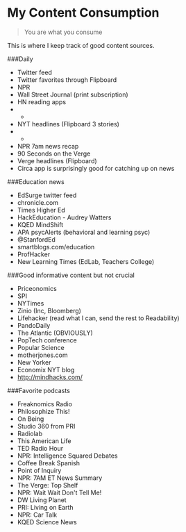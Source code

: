 My Content Consumption
=======================

> You are what you consume

This is where I keep track of good content sources. 


###Daily
+ Twitter feed
+ Twitter favorites through Flipboard
+ NPR
+ Wall Street Journal (print subscription)
+ HN reading apps
+ -
+ NYT headlines (Flipboard 3 stories)
+ -
+ NPR 7am news recap
+ 90 Seconds on the Verge
+ Verge headlines (Flipboard)
+ Circa app is surprisingly good for catching up on news


###Education news
+ EdSurge twitter feed
+ chronicle.com
+ Times Higher Ed
+ HackEducation - Audrey Watters
+ KQED MindShift
+ APA psycAlerts (behavioral and learning psyc)
+ @StanfordEd
+ smartblogs.com/education
+ ProfHacker
+ New Learning Times (EdLab, Teachers College)


###Good informative content but not crucial
+ Priceonomics
+ SPI
+ NYTimes
+ Zinio (Inc, Bloomberg)
+ Lifehacker (read what I can, send the rest to Readability)
+ PandoDaily
+ The Atlantic (OBVIOUSLY)
+ PopTech conference
+ Popular Science
+ motherjones.com
+ New Yorker
+ Economix NYT blog
+ http://mindhacks.com/


###Favorite podcasts
+ Freaknomics Radio
+ Philosophize This!
+ On Being
+ Studio 360 from PRI
+ Radiolab
+ This American Life
+ TED Radio Hour
+ NPR: Intelligence Squared Debates
+ Coffee Break Spanish
+ Point of Inquiry
+ NPR: 7AM ET News Summary
+ The Verge: Top Shelf
+ NPR: Wait Wait Don't Tell Me!
+ DW Living Planet
+ PRI: Living on Earth
+ NPR: Car Talk
+ KQED Science News

